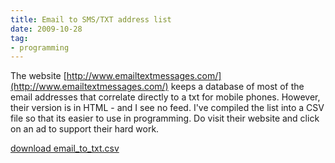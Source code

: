 ```yaml
---
title: Email to SMS/TXT address list
date: 2009-10-28
tag:
- programming
---
```

The website [http://www.emailtextmessages.com/](http://www.emailtextmessages.com/) keeps a database of most of the email addresses that correlate directly to a txt for mobile phones.  However, their version is in HTML - and I see no feed.  I've compiled the list into a CSV file so that its easier to use in programming.  Do visit their website and click on an ad to support their hard work.

<!--more-->

[download email_to_txt.csv](/uploads/2009/email_to_txt.csv)
